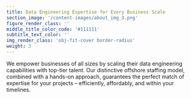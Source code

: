 ```yaml
---
title: Data Engineering Expertise for Every Business Scale
section_image: '/content-images/about_img_3.png'
figure_render_class: ''
middle_title_color_code: '#111111'
subtitle_text_color: ''
img_render_class: 'obj-fit-cover border-radius'
weight: 3
---
```


We empower businesses of all sizes by scaling their data engineering capabilities with top-tier talent.
Our distinctive offshore staffing model, combined with a hands-on approach, 
guarantees the perfect match of expertise for your projects – efficiently, affordably, and within your timelines.

